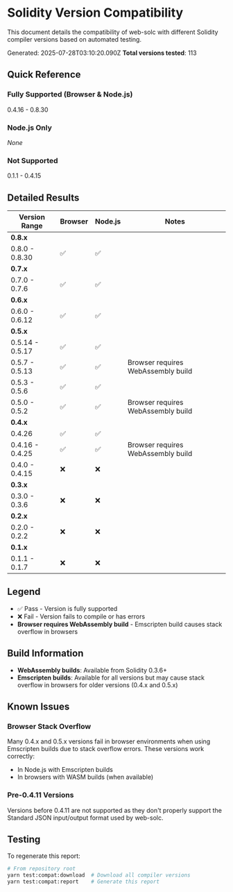 # Solidity Version Compatibility

This document details the compatibility of web-solc with different Solidity compiler versions based on automated testing.

Generated: 2025-07-28T03:10:20.090Z
**Total versions tested**: 113

## Quick Reference

### Fully Supported (Browser & Node.js)

0.4.16 - 0.8.30

### Node.js Only

_None_

### Not Supported

0.1.1 - 0.4.15

## Detailed Results

| Version Range   | Browser | Node.js | Notes                              |
| --------------- | ------- | ------- | ---------------------------------- |
| **0.8.x**       |         |         |                                    |
| 0.8.0 - 0.8.30  | ✅      | ✅      |                                    |
| **0.7.x**       |         |         |                                    |
| 0.7.0 - 0.7.6   | ✅      | ✅      |                                    |
| **0.6.x**       |         |         |                                    |
| 0.6.0 - 0.6.12  | ✅      | ✅      |                                    |
| **0.5.x**       |         |         |                                    |
| 0.5.14 - 0.5.17 | ✅      | ✅      |                                    |
| 0.5.7 - 0.5.13  | ✅      | ✅      | Browser requires WebAssembly build |
| 0.5.3 - 0.5.6   | ✅      | ✅      |                                    |
| 0.5.0 - 0.5.2   | ✅      | ✅      | Browser requires WebAssembly build |
| **0.4.x**       |         |         |                                    |
| 0.4.26          | ✅      | ✅      |                                    |
| 0.4.16 - 0.4.25 | ✅      | ✅      | Browser requires WebAssembly build |
| 0.4.0 - 0.4.15  | ❌      | ❌      |                                    |
| **0.3.x**       |         |         |                                    |
| 0.3.0 - 0.3.6   | ❌      | ❌      |                                    |
| **0.2.x**       |         |         |                                    |
| 0.2.0 - 0.2.2   | ❌      | ❌      |                                    |
| **0.1.x**       |         |         |                                    |
| 0.1.1 - 0.1.7   | ❌      | ❌      |                                    |

## Legend

- ✅ Pass - Version is fully supported
- ❌ Fail - Version fails to compile or has errors
- **Browser requires WebAssembly build** - Emscripten build causes stack overflow in browsers

## Build Information

- **WebAssembly builds**: Available from Solidity 0.3.6+
- **Emscripten builds**: Available for all versions but may cause stack overflow in browsers for older versions (0.4.x and 0.5.x)

## Known Issues

### Browser Stack Overflow

Many 0.4.x and 0.5.x versions fail in browser environments when using Emscripten builds due to stack overflow errors. These versions work correctly:

- In Node.js with Emscripten builds
- In browsers with WASM builds (when available)

### Pre-0.4.11 Versions

Versions before 0.4.11 are not supported as they don't properly support the Standard JSON input/output format used by web-solc.

## Testing

To regenerate this report:

```bash
# From repository root
yarn test:compat:download  # Download all compiler versions
yarn test:compat:report    # Generate this report
```
